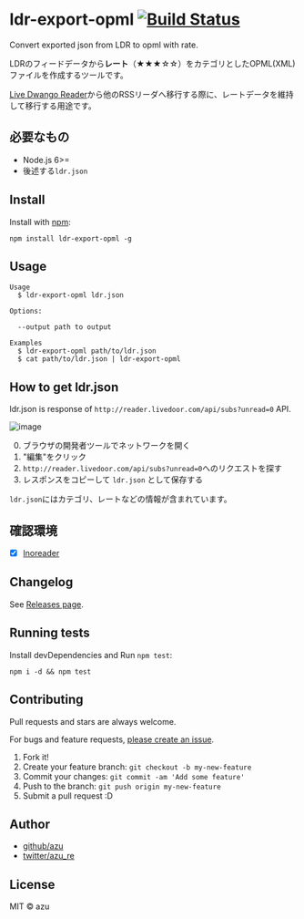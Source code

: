 # ldr-export-opml [![Build Status](https://travis-ci.org/azu/ldr-export-opml.svg?branch=master)](https://travis-ci.org/azu/ldr-export-opml)

Convert exported json from LDR to opml with rate.

LDRのフィードデータから**レート**（★★★☆☆）をカテゴリとしたOPML(XML)ファイルを作成するツールです。

[Live Dwango Reader](http://reader.livedoor.com/reader/ "Live Dwango Reader")から他のRSSリーダへ移行する際に、レートデータを維持して移行する用途です。

## 必要なもの

- Node.js 6>=
- 後述する`ldr.json`

## Install

Install with [npm](https://www.npmjs.com/):

    npm install ldr-export-opml -g

## Usage

    Usage
      $ ldr-export-opml ldr.json

    Options:
    
      --output path to output
      
    Examples
      $ ldr-export-opml path/to/ldr.json
      $ cat path/to/ldr.json | ldr-export-opml 

## How to get ldr.json

ldr.json is response of `http://reader.livedoor.com/api/subs?unread=0` API.

![image](https://monosnap.com/file/abUjuGNgDfX317alNW0j42p1gxM8SO.png)

0. ブラウザの開発者ツールでネットワークを開く
1. "編集"をクリック
2. `http://reader.livedoor.com/api/subs?unread=0`へのリクエストを探す
3. レスポンスをコピーして `ldr.json` として保存する

`ldr.json`にはカテゴリ、レートなどの情報が含まれています。

## 確認環境

- [x] [Inoreader](http://www.inoreader.com/ "Inoreader -")

## Changelog

See [Releases page](https://github.com/azu/ldr-export-opml/releases).

## Running tests

Install devDependencies and Run `npm test`:

    npm i -d && npm test

## Contributing

Pull requests and stars are always welcome.

For bugs and feature requests, [please create an issue](https://github.com/azu/ldr-export-opml/issues).

1. Fork it!
2. Create your feature branch: `git checkout -b my-new-feature`
3. Commit your changes: `git commit -am 'Add some feature'`
4. Push to the branch: `git push origin my-new-feature`
5. Submit a pull request :D

## Author

- [github/azu](https://github.com/azu)
- [twitter/azu_re](https://twitter.com/azu_re)

## License

MIT © azu
